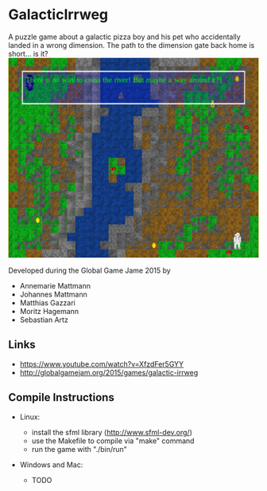 # GalacticIrrweg
A puzzle game about a galactic pizza boy and his pet who accidentally landed in a wrong dimension. The path to the dimension gate back home is short... is it?
![Ingame Screenshot](screenshot.png?raw=true "Ingame Screenshot")

Developed during the Global Game Jame 2015 by
* Annemarie Mattmann
* Johannes Mattmann
* Matthias Gazzari
* Moritz Hagemann
* Sebastian Artz

## Links
* https://www.youtube.com/watch?v=XfzdFer5GYY
* http://globalgamejam.org/2015/games/galactic-irrweg

## Compile Instructions

* Linux:
  * install the sfml library (http://www.sfml-dev.org/)
  * use the Makefile to compile via "make" command
  * run the game with "./bin/run"

* Windows and Mac:
  * TODO
